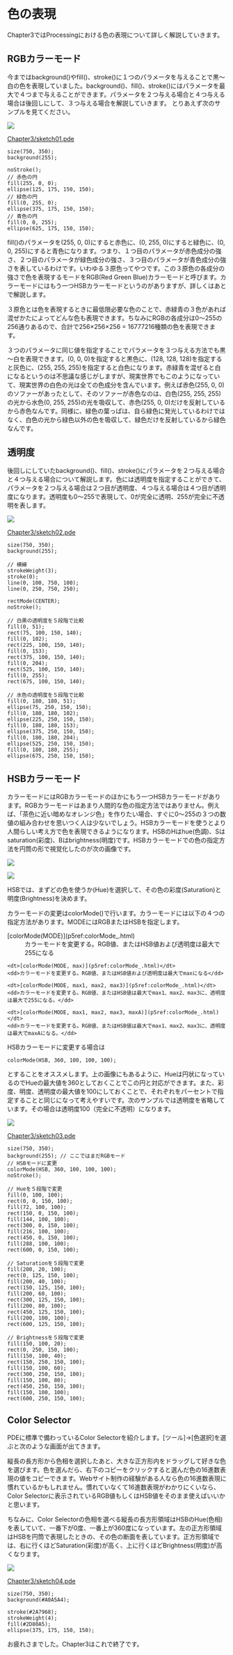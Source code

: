 # 色の表現

Chapter3ではProcessingにおける色の表現について詳しく解説していきます。

## RGBカラーモード

今まではbackground()やfill()、stroke()に１つのパラメータを与えることで黒～白の色を表現していました。background()、fill()、stroke()にはパラメータを最大で４つまで与えることができます。パラメータを２つ与える場合と４つ与える場合は後回しにして、３つ与える場合を解説していきます。 とりあえず次のサンプルを見てください。

![](/images/Chapter3/sketch01.jpg)

[Chapter3/sketch01.pde](github:Chapter3/sketch01/sketch01.pde)

```processing
size(750, 350);
background(255);

noStroke();
// 赤色の円
fill(255, 0, 0);
ellipse(125, 175, 150, 150);
// 緑色の円
fill(0, 255, 0);
ellipse(375, 175, 150, 150);
// 青色の円
fill(0, 0, 255);
ellipse(625, 175, 150, 150);
```

fill()のパラメータを(255, 0, 0)にすると赤色に、(0, 255, 0)にすると緑色に、(0, 0, 255)にすると青色になります。つまり、１つ目のパラメータが赤色成分の強さ、２つ目のパラメータが緑色成分の強さ、３つ目のパラメータが青色成分の強さを表しているわけです。いわゆる３原色ってやつです。この３原色の各成分の強さで色を表現するモードをRGB(Red Green Blue)カラーモードと呼びます。カラーモードにはもう一つHSBカラーモードというのがありますが、詳しくはあとで解説します。

３原色とは色を表現するときに最低限必要な色のことで、赤緑青の３色があれば混ぜかたによってどんな色も表現できます。ちなみにRGBの各成分は0～255の256通りあるので、合計で256×256×256 = 16777216種類の色を表現できます。

３つのパラメータに同じ値を指定することでパラメータを３つ与える方法でも黒～白を表現できます。(0, 0, 0)を指定すると黒色に、(128, 128, 128)を指定すると灰色に、(255, 255, 255)を指定すると白色になります。赤緑青を混ぜると白になるというのは不思議な感じがしますが、現実世界でもこのようになっていて、現実世界の白色の光は全ての色成分を含んでいます。例えば赤色(255, 0, 0)のソファーがあったとして、そのソファーが赤色なのは、白色(255, 255, 255)の光から水色(0, 255, 255)の光を吸収して、赤色(255, 0, 0)だけを反射しているから赤色なんです。同様に、緑色の葉っぱは、自ら緑色に発光しているわけではなく、白色の光から緑色以外の色を吸収して、緑色だけを反射しているから緑色なんです。

## 透明度

後回しにしていたbackground()、fill()、stroke()にパラメータを２つ与える場合と４つ与える場合について解説します。色には透明度を指定することができて、パラメータを２つ与える場合は２つ目が透明度、４つ与える場合は４つ目が透明度になります。透明度も0～255で表現して、0が完全に透明、255が完全に不透明を表します。

![](/images/Chapter3/sketch02.jpg)

[Chapter3/sketch02.pde](github:Chapter3/sketch02/sketch02.pde)

```processing
size(750, 350);
background(255);

// 横線
strokeWeight(3);
stroke(0);
line(0, 100, 750, 100);
line(0, 250, 750, 250);

rectMode(CENTER);
noStroke();

// 白黒の透明度を５段階で比較
fill(0, 51);
rect(75, 100, 150, 140);
fill(0, 102);
rect(225, 100, 150, 140);
fill(0, 153);
rect(375, 100, 150, 140);
fill(0, 204);
rect(525, 100, 150, 140);
fill(0, 255);
rect(675, 100, 150, 140);

// 水色の透明度を５段階で比較
fill(0, 180, 180, 51);
ellipse(75, 250, 150, 150);
fill(0, 180, 180, 102);
ellipse(225, 250, 150, 150);
fill(0, 180, 180, 153);
ellipse(375, 250, 150, 150);
fill(0, 180, 180, 204);
ellipse(525, 250, 150, 150);
fill(0, 180, 180, 255);
ellipse(675, 250, 150, 150);
```

## HSBカラーモード

カラーモードにはRGBカラーモードのほかにもう一つHSBカラーモードがあります。RGBカラーモードはあまり人間的な色の指定方法ではありません。例えば、「茶色に近い暗めなオレンジ色」を作りたい場合、すぐに0～255の３つの数値の組み合わせを思いつく人は少ないでしょう。HSBカラーモードを使うとより人間らしい考え方で色を表現できるようになります。HSBのHはhue(色調)、Sはsaturation(彩度)、Bはbrightness(明度)です。HSBカラーモードでの色の指定方法を円筒の形で視覚化したのが次の画像です。

![](/images/Chapter3/HSB1.jpg)

![](/images/Chapter3/HSB2.jpg)

HSBでは、まずどの色を使うか(Hue)を選択して、その色の彩度(Saturation)と明度(Brightness)を決めます。

カラーモードの変更はcolorMode()で行います。カラーモードには以下の４つの指定方法があります。MODEにはRGBまたはHSBを指定します。

<dl class="func-list">
    <dt>[colorMode(MODE)](p5ref:colorMode_.html)</dt>
    <dd>カラーモードを変更する。RGB値、またはHSB値および透明度は最大で255になる</dd>
    
    <dt>[colorMode(MODE, max)](p5ref:colorMode_.html)</dt>
    <dd>カラーモードを変更する。RGB値、またはHSB値および透明度は最大でmaxになる</dd>
    
    <dt>[colorMode(MODE, max1, max2, max3)](p5ref:colorMode_.html)</dt>
    <dd>カラーモードを変更する。RGB値、またはHSB値は最大でmax1、max2、max3に、透明度は最大で255になる。</dd>
    
    <dt>[colorMode(MODE, max1, max2, max3, maxA)](p5ref:colorMode_.html)</dt>
    <dd>カラーモードを変更する。RGB値、またはHSB値は最大でmax1、max2、max3に、透明度は最大でmaxAになる。</dd>
</dl>

HSBカラーモードに変更する場合は

`colorMode(HSB, 360, 100, 100, 100);`

とすることをオススメします。上の画像にもあるように、Hueは円状になっているのでHueの最大値を360としておくことでこの円と対応ができます。また、彩度、明度、透明度の最大値を100にしておくことで、それぞれをパーセントで指定することと同じになって考えやすいです。次のサンプルでは透明度を省略しています。その場合は透明度100（完全に不透明）になります。

![](/images/Chapter3/sketch03.jpg)

[Chapter3/sketch03.pde](github:Chapter3/sketch03/sketch03.pde)

```processing
size(750, 350);
background(255); // ここではまだRGBモード
// HSBモードに変更
colorMode(HSB, 360, 100, 100, 100);
noStroke();

// Hueを５段階で変更
fill(0, 100, 100);
rect(0, 0, 150, 100);
fill(72, 100, 100);
rect(150, 0, 150, 100);
fill(144, 100, 100);
rect(300, 0, 150, 100);
fill(216, 100, 100);
rect(450, 0, 150, 100);
fill(288, 100, 100);
rect(600, 0, 150, 100);

// Saturationを５段階で変更
fill(200, 20, 100);
rect(0, 125, 150, 100);
fill(200, 40, 100);
rect(150, 125, 150, 100);
fill(200, 60, 100);
rect(300, 125, 150, 100);
fill(200, 80, 100);
rect(450, 125, 150, 100);
fill(200, 100, 100);
rect(600, 125, 150, 100);

// Brightnessを５段階で変更
fill(150, 100, 20);
rect(0, 250, 150, 100);
fill(150, 100, 40);
rect(150, 250, 150, 100);
fill(150, 100, 60);
rect(300, 250, 150, 100);
fill(150, 100, 80);
rect(450, 250, 150, 100);
fill(150, 100, 100);
rect(600, 250, 150, 100);
```

## Color Selector

PDEに標準で備わっているColor Selectorを紹介します。[ツール]→[色選択]を選ぶと次のような画面が出てきます。

縦長の長方形から色相を選択したあと、大きな正方形内をドラッグして好きな色を選びます。色を選んだら、右下のコピーをクリックすると選んだ色の16進数表現の値をコピーできます。Webサイト制作の経験がある人なら色の16進数表現に慣れているかもしれません。慣れていなくて16進数表現がわかりにくいなら、Color Selectorに表示されているRGB値もしくはHSB値をそのまま使えばいいかと思います。

ちなみに、Color Selectorの色相を選べる縦長の長方形領域はHSBのHue(色相)を表していて、一番下が0度、一番上が360度になっています。左の正方形領域はHSBを円筒で表現したときの、その色の断面を表しています。正方形領域では、右に行くほどSaturation(彩度)が高く、上に行くほどBrightness(明度)が高くなります。

![](/images/Chapter3/sketch04.jpg)

[Chapter3/sketch04.pde](github:Chapter3/sketch04/sketch04.pde)

```processing
size(750, 350);
background(#A0A5A4);

stroke(#2A7968);
strokeWeight(4);
fill(#2D80A5);
ellipse(375, 175, 150, 150);
```

お疲れさまでした。Chapter3はこれで終了です。
